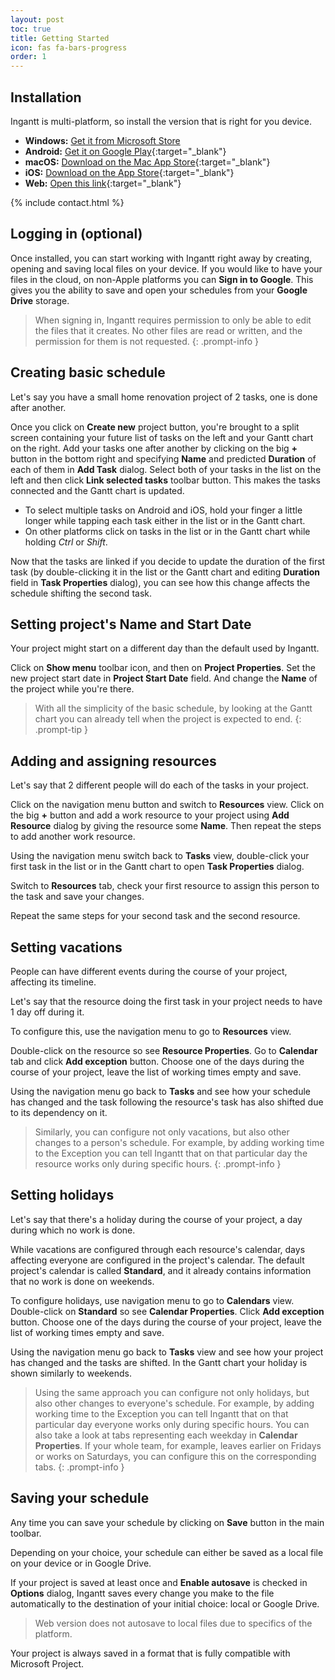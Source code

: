 ```yaml
---
layout: post
toc: true
title: Getting Started
icon: fas fa-bars-progress
order: 1
---
```


## Installation

Ingantt is multi-platform, so install the version that is right for you device.

- **Windows:** [Get it from Microsoft Store](ms-windows-store://pdp/?productid=9NHQ26QV09F6)
- **Android:** [Get it on Google Play](https://play.google.com/store/apps/details?id=com.ingantt_development.ingantt){:target="_blank"}
- **macOS:** [Download on the Mac App Store](https://apps.apple.com/us/app/ingantt/id6450835363){:target="_blank"}
- **iOS:** [Download on the App Store](https://apps.apple.com/us/app/ingantt-project-scheduling/id6466750274){:target="_blank"}
- **Web:** [Open this link](https://web.ingantt.com){:target="_blank"}

{% include contact.html %}

## Logging in (optional)

Once installed, you can start working with Ingantt right away by creating, opening and saving local files on your device. If you would like to have your files in the cloud, on non-Apple platforms you can **Sign in to Google**. This gives you the ability to save and open your schedules from your **Google Drive** storage.

> When signing in, Ingantt requires permission to only be able to edit the files that it creates. No other files are read or written, and the permission for them is not requested.
{: .prompt-info }

## Creating basic schedule

Let's say you have a small home renovation project of 2 tasks, one is done after another.

Once you click on **Create new** project button, you're brought to a split screen containing your future list of tasks on the left and your Gantt chart on the right. Add your tasks one after another by clicking on the big **+** button in the bottom right and specifying **Name** and predicted **Duration** of each of them in **Add Task** dialog. Select both of your tasks in the list on the left and then click **Link selected tasks** toolbar button. This makes the tasks connected and the Gantt chart is updated.

- To select multiple tasks on Android and iOS, hold your finger a little longer while tapping each task either in the list or in the Gantt chart.
- On other platforms click on tasks in the list or in the Gantt chart while holding _Ctrl_ or _Shift_.

Now that the tasks are linked if you decide to update the duration of the first task (by double-clicking it in the list or the Gantt chart and editing **Duration** field in **Task Properties** dialog), you can see how this change affects the schedule shifting the second task.

## Setting project's Name and Start Date

Your project might start on a different day than the default used by Ingantt.

Click on **Show menu** toolbar icon, and then on **Project Properties**. Set the new project start date in **Project Start Date** field. And change the **Name** of the project while you're there.

> With all the simplicity of the basic schedule, by looking at the Gantt chart you can already tell when the project is expected to end.
{: .prompt-tip }

## Adding and assigning resources

Let's say that 2 different people will do each of the tasks in your project.

Click on the navigation menu button and switch to **Resources** view. Click on the big **+** button and add a work resource to your project using **Add Resource** dialog by giving the resource some **Name**. Then repeat the steps to add another work resource.

Using the navigation menu switch back to **Tasks** view, double-click your first task in the list or in the Gantt chart to open **Task Properties** dialog.

Switch to **Resources** tab, check your first resource to assign this person to the task and save your changes.

Repeat the same steps for your second task and the second resource.

## Setting vacations

People can have different events during the course of your project, affecting its timeline.

Let's say that the resource doing the first task in your project needs to have 1 day off during it.

To configure this, use the navigation menu to go to **Resources** view.

Double-click on the resource so see **Resource Properties**. Go to **Calendar** tab and click **Add exception** button. Choose one of the days during the course of your project, leave the list of working times empty and save.

Using the navigation menu go back to **Tasks** and see how your schedule has changed and the task following the resource's task has also shifted due to its dependency on it.

> Similarly, you can configure not only vacations, but also other changes to a person's schedule. For example, by adding working time to the Exception you can tell Ingantt that on that particular day the resource works only during specific hours.
{: .prompt-info }

## Setting holidays

Let's say that there's a holiday during the course of your project, a day during which no work is done.

While vacations are configured through each resource's calendar, days affecting everyone are configured in the project's calendar. The default project's calendar is called **Standard**, and it already contains information that no work is done on weekends.

To configure holidays, use navigation menu to go to **Calendars** view. Double-click on **Standard** so see **Calendar Properties**. Click **Add exception** button. Choose one of the days during the course of your project, leave the list of working times empty and save.

Using the navigation menu go back to **Tasks** view and see how your project has changed and the tasks are shifted. In the Gantt chart your holiday is shown similarly to weekends.

> Using the same approach you can configure not only holidays, but also other changes to everyone's schedule. For example, by adding working time to the Exception you can tell Ingantt that on that particular day everyone works only during specific hours. You can also take a look at tabs representing each weekday in **Calendar Properties**. If your whole team, for example, leaves earlier on Fridays or works on Saturdays, you can configure this on the corresponding tabs.
{: .prompt-info }

## Saving your schedule

Any time you can save your schedule by clicking on **Save** button in the main toolbar.

Depending on your choice, your schedule can either be saved as a local file on your device or in Google Drive.

If your project is saved at least once and **Enable autosave** is checked in **Options** dialog, Ingantt saves every change you make to the file automatically to the destination of your initial choice: local or Google Drive.

> Web version does not autosave to local files due to specifics of the platform.

Your project is always saved in a format that is fully compatible with Microsoft Project.

